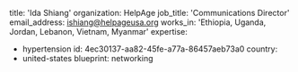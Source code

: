 title: 'Ida Shiang'
organization: HelpAge
job_title: 'Communications Director'
email_address: ishiang@helpageusa.org
works_in: 'Ethiopia, Uganda, Jordan, Lebanon, Vietnam, Myanmar'
expertise:
  - hypertension
id: 4ec30137-aa82-45fe-a77a-86457aeb73a0
country:
  - united-states
blueprint: networking
